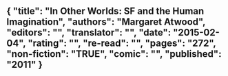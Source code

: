 {
 "title": "In Other Worlds: SF and the Human Imagination",
 "authors": "Margaret Atwood",
 "editors": "",
 "translator": "",
 "date": "2015-02-04",
 "rating": "",
 "re-read": "",
 "pages": "272",
 "non-fiction": "TRUE",
 "comic": "",
 "published": "2011"
}
---

